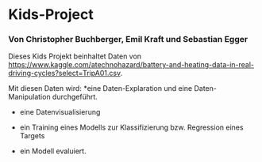 # Kids-Project
### Von Christopher Buchberger, Emil Kraft und Sebastian Egger

Dieses Kids Projekt beinhaltet Daten von https://www.kaggle.com/atechnohazard/battery-and-heating-data-in-real-driving-cycles?select=TripA01.csv.

Mit diesen Daten wird:
*eine Daten-Explaration und eine Daten-Manipulation durchgeführt.

* eine Datenvisualisierung

* ein Training eines Modells zur Klassifizierung bzw. Regression eines Targets

* ein Modell evaluiert.